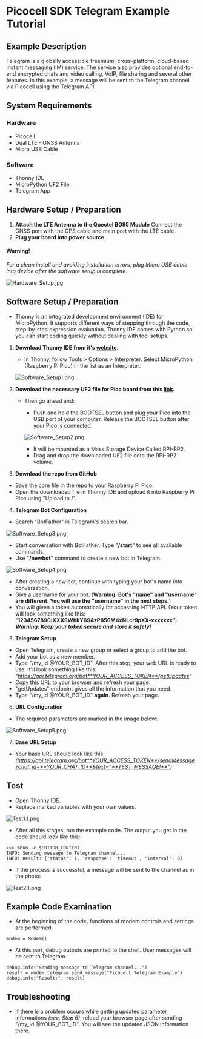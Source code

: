 # Picocell SDK Telegram Example Tutorial
## Example Description
Telegram is a globally accessible freemium, cross-platform, cloud-based instant messaging (IM) service. The service also provides optional end-to-end encrypted chats and video calling, VoIP, file sharing and several other features.
In this example, a message will be sent to the Telegram channel via Picocell using the Telegram API.

## System Requirements

### Hardware

- Picocell
- Dual LTE - GNSS Antenna
- Micro USB Cable

### Software

- Thonny IDE
- MicroPython UF2 File
- Telegram App

## Hardware Setup / Preparation

1. **Attach the LTE Antenna to the 	Quectel BG95 Module**
	Connect the GNSS port with the GPS cable and main port with the LTE cable. 
2. **Plug your board into power source**
	
#### Warning!
*For a clean install and avoiding installation errors, plug Micro USB cable into device after the software setup is complete.*



![Hardware_Setup.jpg](:/b4937e4e72c2402aaeb50e5e9c7fa096)



## Software Setup / Preparation
- Thonny is an integrated development environment (IDE) for MicroPython. It supports different ways of stepping through the code, step-by-step expression evaluation. Thonny IDE comes with Python so you can start coding quickly without dealing with tool setups. 


1. **Download Thonny IDE from it's [website](https://thonny.org).**
	- In Thonny, follow Tools > Options > Interpreter. Select MicroPython (Raspberry Pi Pico) in the list as an Interpreter. 

	![Software_Setup1.png](:/6c731a367d6f4b01b726bf17a8a3920d)


2. **Download the necessary UF2 file for Pico board from this [link](https://www.raspberrypi.com/documentation/microcontrollers/micropython.html#drag-and-drop-micropython).**
	
	- Then go ahead and:
		- Push and hold the BOOTSEL button and plug your Pico into the USB port of your computer. Release the BOOTSEL button after your Pico is connected.
	
		![Software_Setup2.png](:/7a7549cef17241b9bf2d66c52655a858)

		- It will be mounted as a Mass Storage Device Called RPI-RP2.
		- Drag and drop the downloaded UF2 file onto the RPI-RP2 volume.
3. **Download the repo from GitHub**
- Save the core file in the repo to your Raspberry Pi Pico.
- Open the downloaded file in Thonny IDE and upload it into Raspberry Pi Pico using "Upload to /".

4. **Telegram Bot Configuration**
- Search "BotFather" in Telegram's search bar.


![Software_Setup3.png](:/d4dcfed7a8934e44bb4a5c352f5badf3)


-  Start conversation with BotFather. Type "**/start**" to see all available commands.
-  Use "**/newbot**" command to create a new bot in Telegram.


![Software_Setup4.png](:/2fb1b518ffb54d17a570e8aa8f5f44b2)

-  After creating a new bot, continue with typing your bot's name into conversation.
-  Give a username for your bot. (**Warning: Bot's "name" and "username" are different. You will use the "username" in the next steps.**)
- You will given a token automatically for accessing HTTP API. (Your token will look something like this: "**1234567890:XXX9WhkY694zP856M4xNLcr9pXX-xxxxxxx**")
***Warning: Keep your token secure and store it safely!***

5. **Telegram Setup**
- Open Telegram, create a new group or select a group to add the bot.
- Add your bot as a new member.
- Type "/my_id @YOUR_BOT_ID". After this step, your web URL is ready to use. It'll look something like this: *"https://api.telegram.org/bot**YOUR_ACCESS_TOKEN**/getUpdates"*
- Copy this URL to your browser and refresh your page.
- "getUpdates" endpoint gives all the information that you need.
- Type "/my_id @YOUR_BOT_ID" **again**. Refresh your page.

6. **URL Configuration**
- The required parameters are marked in the image below:


![Software_Setup5.png](:/f793c87918c24832963dd6ba8e328772)



7. **Base URL Setup**
- Your base URL should look like this:
*(https://api.telegram.org/bot**YOUR_ACCESS_TOKEN**/sendMessage?chat_id=**YOUR_CHAT_ID**&text=”**TEST_MESSAGE!**”)*

## Test

- Open Thonny IDE.
- Replace marked variables with your own values.


![Test1.1.png](:/7654dcbfea70424c9076306393536e2e)


- After all this stages, run the example code. The output you get in the code should look like this: 
```
>>> %Run -c $EDITOR_CONTENT
INFO: Sending message to Telegram channel...
INFO: Result: {'status': 1, 'response': 'timeout', 'interval': 0}
```

- If the process is successful, a message will be sent to the channel as in the photo:



![Test2.1.png](:/394fed85d8c84460b858774495b959dd)




## Example Code Examination

- At the beginning of the code, functions of modem controls and settings are performed. 
```
modem = Modem()
```

- At this part, debug outputs are printed to the shell. User messages will be sent to Telegram.

```
debug.info("Sending message to Telegram channel...")
result = modem.telegram.send_message("Picocell Telegram Example")
debug.info("Result:", result)
```



## Troubleshooting

- If there is a problem occurs while getting updated parameter informations *(see. Step 6)*, reload your browser page after sending "/my_id @YOUR_BOT_ID". You will see the updated JSON information there.


